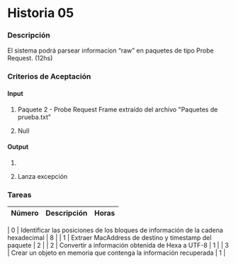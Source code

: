# Historia 05

### Descripción

El sistema podrá parsear informacion “raw” en paquetes de tipo Probe Request. (12hs)

### Criterios de Aceptación

#### Input 

1) Paquete 2 - Probe Request Frame extraído del archivo "Paquetes de prueba.txt"

2) Null

#### Output

1) 

2) Lanza excepción

### Tareas

| Número | Descripción | Horas | 
| ------ | ------ | :------: |

| 0 | Identificar las posiciones de los bloques de información de la cadena hexadecimal | 8 |
| 1 | Extraer MacAddress de destino y timestamp  del paquete | 2 |
| 2 | Convertir a información obtenida de Hexa a UTF-8 | 1 |
| 3 | Crear un objeto en memoria que contenga la información recuperada | 1 | 
 
